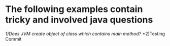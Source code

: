 # The following examples contain tricky and involved java questions

*1)Does JVM create object of class which contains main method?*
*2)Testing Commit